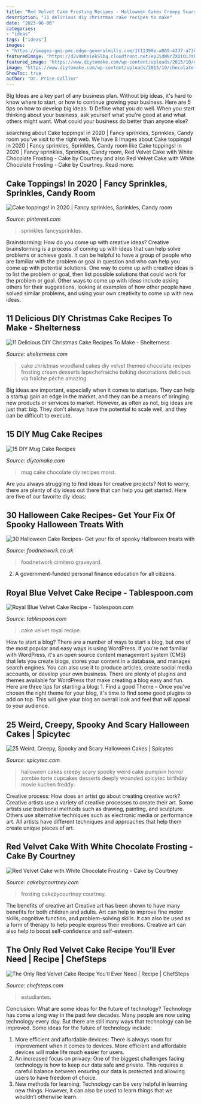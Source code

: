 ```yaml
---
title: "Red Velvet Cake Frosting Recipes - Halloween Cakes Creepy Scary Spooky Weird Cake Pumpkin Horror Zombie Torte Cupcakes Desserts Deeply Wounded Spicytec Birthday Movie Kuchen Freddy"
description: "11 delicious diy christmas cake recipes to make"
date: "2023-06-06"
categories:
- "ideas"
tags: ["ideas"]
images:
- "https://images-gmi-pmc.edge-generalmills.com/1f11390e-a869-4337-a73b-db4d51a5b097.jpg"
featuredImage: "https://d2v9mhsiek5lbq.cloudfront.net/eyJidWNrZXQiOiJsb21hLW1lZGlhLXVrIiwia2V5IjoiZm9vZG5ldHdvcmstaW1hZ2UtNTNkMDRjMjItZjFiMC00ZjFhLTlmMmEtMzk0OWVmNDRmZDM4LmpwZWciLCJlZGl0cyI6eyJyZXNpemUiOnsid2lkdGgiOjE5MjAsImhlaWdodCI6MTA4MCwiZml0IjoiY292ZXIifX19"
featured_image: "https://www.diytomake.com/wp-content/uploads/2015/10/chocolate-mug-cake-tablefortwoblog.jpg"
image: "https://www.diytomake.com/wp-content/uploads/2015/10/chocolate-mug-cake-tablefortwoblog.jpg"
ShowToc: true
author: "Dr. Price Collier"
---
```



Big Ideas are a key part of any business plan. Without big ideas, it's hard to know where to start, or how to continue growing your business. Here are 5 tips on how to develop big ideas: 1) Define what you do well. When you start thinking about your business, ask yourself what you're good at and what others might want. What could your business do better than anyone else?

	

		
searching about Cake toppings! in 2020 | Fancy sprinkles, Sprinkles, Candy room you've visit to the right web. We have 8 Images about Cake toppings! in 2020 | Fancy sprinkles, Sprinkles, Candy room like Cake toppings! in 2020 | Fancy sprinkles, Sprinkles, Candy room, Red Velvet Cake with White Chocolate Frosting - Cake by Courtney and also Red Velvet Cake with White Chocolate Frosting - Cake by Courtney. Read more:
		
    
## Cake Toppings! In 2020 | Fancy Sprinkles, Sprinkles, Candy Room

<img loading=lazy src="https://i.pinimg.com/736x/ca/e4/a9/cae4a9cba7b2d0ad7be95e7a512fe2d5.jpg" onerror="this.onerror=null;this.src='https://tse3.mm.bing.net/th?id=OIP.vLK-xCvbyNj8umMc3VhrEwHaKf&amp;pid=15.1';" alt="Cake toppings! in 2020 | Fancy sprinkles, Sprinkles, Candy room">

_Source: pinterest.com_

>sprinkles fancysprinkles. 

	

Brainstorming: How do you come up with creative ideas?
Creative brainstorming is a process of coming up with ideas that can help solve problems or achieve goals. It can be helpful to have a group of people who are familiar with the problem or goal in question and who can help you come up with potential solutions. One way to come up with creative ideas is to list the problem or goal, then list possible solutions that could work for the problem or goal. Other ways to come up with ideas include asking others for their suggestions, looking at examples of how other people have solved similar problems, and using your own creativity to come up with new ideas.

    
## 11 Delicious DIY Christmas Cake Recipes To Make - Shelterness

<img loading=lazy src="https://i.shelterness.com/2016/11/delicious-diy-christmas-cake-recipes-to-make-9-775x1162.jpg" onerror="this.onerror=null;this.src='https://tse1.mm.bing.net/th?id=OIP.PBs1dTfpa1kNmoWIG_8EgwHaLG&amp;pid=15.1';" alt="11 Delicious DIY Christmas Cake Recipes To Make - Shelterness">

_Source: shelterness.com_

>cake christmas woodland cakes diy velvet themed chocolate recipes frosting cream desserts lapechefraiche baking decorations delicious via fraîche pêche amazing. 

	

Big ideas are important, especially when it comes to startups. They can help a startup gain an edge in the market, and they can be a means of bringing new products or services to market. However, as often as not, big ideas are just that: big. They don't always have the potential to scale well, and they can be difficult to execute.

    
## 15 DIY Mug Cake Recipes

<img loading=lazy src="https://www.diytomake.com/wp-content/uploads/2015/10/chocolate-mug-cake-tablefortwoblog.jpg" onerror="this.onerror=null;this.src='https://tse1.mm.bing.net/th?id=OIP.jqQBjsAqA3JKTZvOTA2Z-wHaJU&amp;pid=15.1';" alt="15 DIY Mug Cake Recipes">

_Source: diytomake.com_

>mug cake chocolate diy recipes moist. 

	

Are you always struggling to find ideas for creative projects? Not to worry, there are plenty of diy ideas out there that can help you get started. Here are five of our favorite diy ideas: 

    
## 30 Halloween Cake Recipes- Get Your Fix Of Spooky Halloween Treats With

<img loading=lazy src="https://d2v9mhsiek5lbq.cloudfront.net/eyJidWNrZXQiOiJsb21hLW1lZGlhLXVrIiwia2V5IjoiZm9vZG5ldHdvcmstaW1hZ2UtNTNkMDRjMjItZjFiMC00ZjFhLTlmMmEtMzk0OWVmNDRmZDM4LmpwZWciLCJlZGl0cyI6eyJyZXNpemUiOnsid2lkdGgiOjE5MjAsImhlaWdodCI6MTA4MCwiZml0IjoiY292ZXIifX19" onerror="this.onerror=null;this.src='https://tse4.mm.bing.net/th?id=OIP.-z-qyR3wu_2BdgMaWgKvKgHaEK&amp;pid=15.1';" alt="30 Halloween Cake Recipes- Get your fix of spooky Halloween treats with">

_Source: foodnetwork.co.uk_

>foodnetwork cimitero graveyard. 

	

2. A government-funded personal finance education for all citizens.

    
## Royal Blue Velvet Cake Recipe - Tablespoon.com

<img loading=lazy src="https://images-gmi-pmc.edge-generalmills.com/1f11390e-a869-4337-a73b-db4d51a5b097.jpg" onerror="this.onerror=null;this.src='https://tse1.mm.bing.net/th?id=OIP.AKGSevBMA7Mj6hEj7vPm-gHaEK&amp;pid=15.1';" alt="Royal Blue Velvet Cake Recipe - Tablespoon.com">

_Source: tablespoon.com_

>cake velvet royal recipe. 

	

How to start a blog?
There are a number of ways to start a blog, but one of the most popular and easy ways is using WordPress. If you're not familiar with WordPress, it's an open source content management system (CMS) that lets you create blogs, stores your content in a database, and manages search engines. You can also use it to produce articles, create social media accounts, or develop your own business. There are plenty of plugins and themes available for WordPress that make creating a blog easy and fun. Here are three tips for starting a blog: 1. Find a good Theme – Once you've chosen the right theme for your blog, it's time to find some good plugins to add on top. This will give your blog an overall look and feel that will appeal to your audience. 
    
## 25 Weird, Creepy, Spooky And Scary Halloween Cakes | Spicytec

<img loading=lazy src="http://4.bp.blogspot.com/-CPk3pbVfCI4/Uk7vtDoTtTI/AAAAAAAA3P4/9GGor4S2sDA/s1600/Weird_Creepy_Spooky_and_Scary_Halloween_Cakes_Deeply_Wounded.jpg" onerror="this.onerror=null;this.src='https://tse2.mm.bing.net/th?id=OIP.pUJWwyEQYlowizqugP4tMgHaLH&amp;pid=15.1';" alt="25 Weird, Creepy, Spooky and Scary Halloween Cakes | Spicytec">

_Source: spicytec.com_

>halloween cakes creepy scary spooky weird cake pumpkin horror zombie torte cupcakes desserts deeply wounded spicytec birthday movie kuchen freddy. 

	

Creative process: How does an artist go about creating creative work?
Creative artists use a variety of creative processes to create their art. Some artists use traditional methods such as drawing, painting, and sculpture. Others use alternative techniques such as electronic media or performance art. All artists have different techniques and approaches that help them create unique pieces of art.

    
## Red Velvet Cake With White Chocolate Frosting - Cake By Courtney

<img loading=lazy src="https://cakebycourtney.com/wp-content/uploads/2017/04/Layered-Red-Velvet-Cake.jpg" onerror="this.onerror=null;this.src='https://tse2.mm.bing.net/th?id=OIP.HLNn5XKnbkgyNb89XqFHswHaJ4&amp;pid=15.1';" alt="Red Velvet Cake with White Chocolate Frosting - Cake by Courtney">

_Source: cakebycourtney.com_

>frosting cakebycourtney courtney. 

	

The benefits of creative art
Creative art has been shown to have many benefits for both children and adults. Art can help to improve fine motor skills, cognitive function, and problem-solving skills. It can also be used as a form of therapy to help people express their emotions. Creative art can also help to boost self-confidence and self-esteem.

    
## The Only Red Velvet Cake Recipe You’ll Ever Need | Recipe | ChefSteps

<img loading=lazy src="https://d3awvtnmmsvyot.cloudfront.net/api/file/bDCRgWntRQeZyDThtEyw/convert?w=1200&amp;quality=90" onerror="this.onerror=null;this.src='https://tse1.mm.bing.net/th?id=OIP.aP8or7emFjqbLyQsbsxOpwHaE8&amp;pid=15.1';" alt="The Only Red Velvet Cake Recipe You’ll Ever Need | Recipe | ChefSteps">

_Source: chefsteps.com_

>estudiantes. 

	

Conclusion: What are some ideas for the future of technology?
Technology has come a long way in the past few decades. Many people are now using technology every day. But there are still many ways that technology can be improved. Some ideas for the future of technology include: 
1) More efficient and affordable devices: There is always room for improvement when it comes to devices. More efficient and affordable devices will make life much easier for users. 
2) An increased focus on privacy: One of the biggest challenges facing technology is how to keep our data safe and private. This requires a careful balance between ensuring our data is protected and allowing users to have freedom of choice. 
3) New methods for learning: Technology can be very helpful in learning new things. However, it can also be used to learn things that we wouldn’t otherwise learn.

